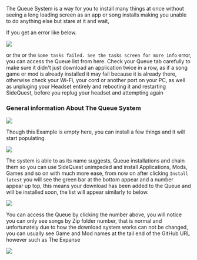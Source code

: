The Queue System is a way for you to install many things at once without seeing a long loading screen as an app or song installs making you unable to do anything else but stare at it and wait,

If you get an error like below.

![](https://cdn.discordapp.com/attachments/608376262347587595/614606619606515727/Screenshot_48.png)

or the or the `Some tasks failed. See the tasks screen for more info` error, you can access the Queue list from here.
Check your Queue tab carefully to make sure it didn't just download an application twice in a row, as if a song game or mod is already installed it may fail because it is already there, otherwise check your Wi-Fi, your cord or another port on your PC, as well as unpluging your Headset entirely and rebooting it and restarting SideQuest, before you replug your headset and attempting again

### General information About The Queue System

![](https://cdn.discordapp.com/attachments/608376262347587595/610175016126119947/Screenshot_1182.png)

Though this Example is empty here, you can install a few things and it will start populating.

![](https://cdn.discordapp.com/attachments/608376262347587595/610179198690131980/Screenshot_1185.png)


The system is able to as its name suggests, Queue installations and chain them so you can use SideQuest unimpeded and install Applications, Mods, Games and so on with much more ease, from now on after clicking `Install latest` you will see the green bar at the bottom appear and a number appear up top, this means your download has been added to the Queue and will be installed soon, the list will appear similarly to below.

![](https://cdn.discordapp.com/attachments/608376262347587595/610174997079523338/Screenshot_1183.png)


You can access the Queue by clicking the number above, you will notice you can only see songs by Zip folder number, that is normal and unfortunately due to how the download system works can not be changed, you can usually see Game and Mod names at the tail end of the GitHub URL however such as The Expanse 


![](https://cdn.discordapp.com/attachments/608376262347587595/610175012351246354/Screenshot_1181.png)